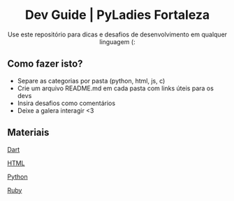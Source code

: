 <h1 align='center'> Dev Guide | PyLadies Fortaleza </h1>
<p align='center'>Use este repositório para dicas e desafios de desenvolvimento em qualquer linguagem (:</p>

<h2>Como fazer isto?</h2>

* Separe as categorias por pasta (python, html, js, c)
* Crie um arquivo README.md em cada pasta com links úteis para os devs
* Insira desafios como comentários
* Deixe a galera interagir <3


<h2>Materiais</h2>

<a href="./dart/README.md">Dart</a>

<a href="./html/README.md">HTML</a>

<a href="./python">Python</a>

<a href="./ruby/README.md">Ruby</a>
